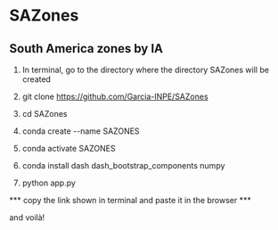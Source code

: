 # SAZones
## South America zones by IA

1) In terminal, go to the directory where the directory SAZones will be created

2) git clone https://github.com/Garcia-INPE/SAZones

3) cd SAZones

4) conda create --name SAZONES

5) conda activate SAZONES

6) conda install dash dash_bootstrap_components numpy 

7) python app.py

*** copy the link shown in terminal and paste it in the browser ***

and voilà!
